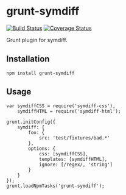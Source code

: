 # grunt-symdiff

[![Build Status](https://travis-ci.org/symdiff/grunt-symdiff.svg)](https://travis-ci.org/symdiff/grunt-symdiff) 
[![Coverage Status](https://coveralls.io/repos/symdiff/grunt-symdiff/badge.svg)](https://coveralls.io/r/symdiff/grunt-symdiff)

Grunt plugin for symdiff.

## Installation

    npm install grunt-symdiff

## Usage

    var symdiffCSS = require('symdiff-css'),
        symdiffHTML = require('symdiff-html');

    grunt.initConfig({
        symdiff: {
            foo: {
                src: 'test/fixtures/bad.*'
            },
            options: {
                css: [symdiffCSS],
                templates: [symdiffHTML],
                ignore: [/regex/, 'string']
            }
        }
    });
    grunt.loadNpmTasks('grunt-symdiff');